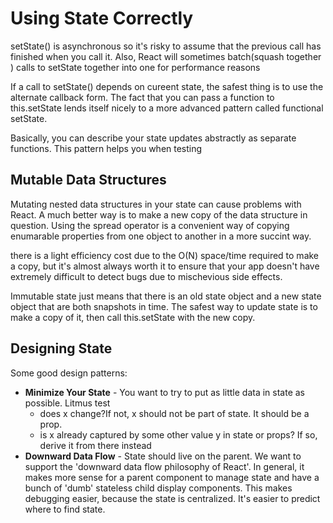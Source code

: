 # Using State Correctly

setState() is asynchronous so it's risky to assume that the previous call has finished when you call it. Also, React will sometimes batch(squash together ) calls to setState together into one for performance reasons

If a call to setState() depends on cureent state, the safest thing is to use the alternate callback form. The fact that you can pass a function to this.setState lends itself nicely to a more advanced pattern called functional setState.

Basically, you can describe your state updates abstractly as separate functions. This pattern helps you when testing

## Mutable Data Structures

Mutating nested data structures in your state can cause problems with React. A much better way is to make a new copy of the data structure in question. Using the spread operator is a convenient way of copying enumarable properties from one object to another in a more succint way.

there is a light efficiency cost due to the O(N) space/time required to make a copy, but it's almost always worth it to ensure that your app doesn't have extremely difficult to detect bugs due to mischevious side effects.

Immutable state just means that there is an old state object and a new state object that are both snapshots in time. The safest way to update state is to make a copy of it, then call this.setState with the new copy.

## Designing State
Some good design patterns:
- **Minimize Your State** - You want to try to put as little data in state as possible. Litmus test 
    - does x change?If not, x should not be part of state. It should be a prop.
    - is x already captured by some other value y in state or props? If so, derive it from there instead
- **Downward Data Flow** - State should live on the parent. We want to support the 'downward data flow philosophy of React'. In general, it makes more sense for a parent component to manage state and have a bunch of 'dumb' stateless child display components. This makes debugging easier, because the state is centralized. It's easier to predict where to find state.